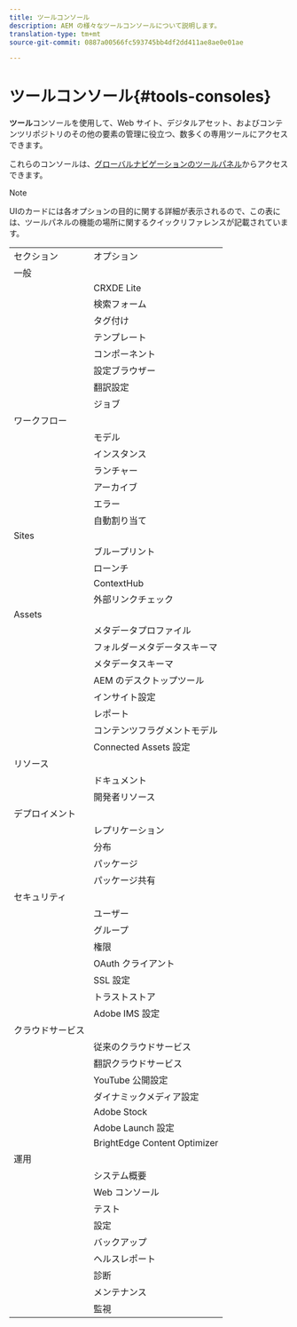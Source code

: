 ```yaml
---
title: ツールコンソール
description: AEM の様々なツールコンソールについて説明します。
translation-type: tm+mt
source-git-commit: 0887a00566fc593745bb4df2dd411ae8ae0e01ae

---
```



# ツールコンソール{#tools-consoles}

**ツール**&#x200B;コンソールを使用して、Web サイト、デジタルアセット、およびコンテンツリポジトリのその他の要素の管理に役立つ、数多くの専用ツールにアクセスできます。

これらのコンソールは、[グローバルナビゲーションのツールパネル](/help/sites-cloud/authoring/getting-started/basic-handling.md#tools-panel)からアクセスできます。

>[!NOTE]
>
>UIのカードには各オプションの目的に関する詳細が表示されるので、この表には、ツールパネルの機能の場所に関するクイックリファレンスが記載されています。

<table>
 <tbody>
  <tr>
   <td>セクション</td>
   <td>オプション</td>
  </tr>
  <tr>
   <td>一般</td>
   <td> </td>
  </tr>
  <tr>
   <td> </td>
   <td>CRXDE Lite</td>
  </tr>
  <tr>
   <td> </td>
   <td>検索フォーム<br /> </td>
  </tr>
  <tr>
   <td> </td>
   <td>タグ付け</td>
  </tr>
  <tr>
   <td> </td>
   <td>テンプレート</td>
  </tr>
  <tr>
   <td> </td>
   <td>コンポーネント</td>
  </tr>
  <tr>
   <td> </td>
   <td>設定ブラウザー</td>
  </tr>
  <tr>
   <td> </td>
   <td>翻訳設定</td>
  </tr>
  <tr>
   <td> </td>
   <td>ジョブ</td>
  </tr>
  <tr>
   <td>ワークフロー</td>
   <td> </td>
  </tr>
  <tr>
   <td> </td>
   <td>モデル</td>
  </tr>
  <tr>
   <td> </td>
   <td>インスタンス</td>
  </tr>
  <tr>
   <td> </td>
   <td>ランチャー</td>
  </tr>
  <tr>
   <td> </td>
   <td>アーカイブ</td>
  </tr>
  <tr>
   <td> </td>
   <td>エラー</td>
  </tr>
  <tr>
   <td> </td>
   <td>自動割り当て</td>
  </tr>
  <tr>
   <td>Sites</td>
   <td> </td>
  </tr>
  <tr>
   <td> </td>
   <td>ブループリント</td>
  </tr>
  <tr>
   <td> </td>
   <td>ローンチ</td>
  </tr>
  <tr>
   <td> </td>
   <td>ContextHub</td>
  </tr>
  <tr>
   <td> </td>
   <td>外部リンクチェック<br /> </td>
  </tr>
  <tr>
   <td>Assets</td>
   <td> </td>
  </tr>
  <tr>
   <td> </td>
   <td>メタデータプロファイル</td>
  </tr>
  <tr>
   <td> </td>
   <td>フォルダーメタデータスキーマ<br /> </td>
  </tr>
  <tr>
   <td> </td>
   <td>メタデータスキーマ</td>
  </tr>
  <tr>
   <td> </td>
   <td>AEM のデスクトップツール <br /> </td>
  </tr>
  <tr>
   <td> </td>
   <td>インサイト設定</td>
  </tr>
  <tr>
   <td> </td>
   <td>レポート</td>
  </tr>
  <tr>
   <td> </td>
   <td>コンテンツフラグメントモデル<br /> </td>
  </tr>
  <tr>
   <td> </td>
   <td>Connected Assets 設定</td>
  </tr>
  <tr>
   <td>リソース</td>
   <td> </td>
  </tr>
  <tr>
   <td> </td>
   <td>ドキュメント</td>
  </tr>
  <tr>
   <td> </td>
   <td>開発者リソース</td>
  </tr>
  <tr>
   <td>デプロイメント</td>
   <td> </td>
  </tr>
  <tr>
   <td> </td>
   <td>レプリケーション</td>
  </tr>
  <tr>
   <td> </td>
   <td>分布</td>
  </tr>
  <tr>
   <td> </td>
   <td>パッケージ</td>
  </tr>
  <tr>
   <td> </td>
   <td>パッケージ共有</td>
  </tr>
  <tr>
   <td>セキュリティ</td>
   <td> </td>
  </tr>
  <tr>
   <td> </td>
   <td>ユーザー</td>
  </tr>
  <tr>
   <td> </td>
   <td>グループ</td>
  </tr>
  <tr>
   <td> </td>
   <td>権限</td>
  </tr>
  <tr>
   <td> </td>
   <td>OAuth クライアント</td>
  </tr>
  <tr>
   <td> </td>
   <td>SSL 設定</td>
  </tr>
  <tr>
   <td> </td>
   <td>トラストストア</td>
  </tr>
  <tr>
   <td> </td>
   <td>Adobe IMS 設定</td>
  </tr>
  <tr>
   <td>クラウドサービス<br /> </td>
   <td> </td>
  </tr>
  <tr>
   <td> </td>
   <td>従来のクラウドサービス</td>
  </tr>
  <tr>
   <td> </td>
   <td>翻訳クラウドサービス</td>
  </tr>
  <tr>
   <td> </td>
   <td>YouTube 公開設定</td>
  </tr>
  <tr>
   <td> </td>
   <td>ダイナミックメディア設定</td>
  </tr>
  <tr>
   <td> </td>
   <td>Adobe Stock</td>
  </tr>
  <tr>
   <td> </td>
   <td>Adobe Launch 設定</td>
  </tr>
  <tr>
   <td> </td>
   <td>BrightEdge Content Optimizer</td>
  </tr>
  <tr>
   <td>運用</td>
   <td> </td>
  </tr>
  <tr>
   <td> </td>
   <td>システム概要</td>
  </tr>
  <tr>
   <td> </td>
   <td>Web コンソール<br /> </td>
  </tr>
  <tr>
   <td> </td>
   <td>テスト</td>
  </tr>
  <tr>
   <td> </td>
   <td>設定</td>
  </tr>
  <tr>
   <td> </td>
   <td>バックアップ</td>
  </tr>
  <tr>
   <td> </td>
   <td>ヘルスレポート</td>
  </tr>
  <tr>
   <td> </td>
   <td>診断</td>
  </tr>
  <tr>
   <td> </td>
   <td>メンテナンス</td>
  </tr>
  <tr>
   <td> </td>
   <td>監視</td>
  </tr>
 </tbody>
</table>
